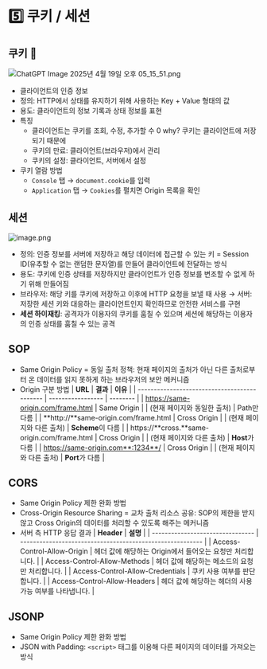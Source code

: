 [//]: # 'asset-path: ./assets'

# 5️⃣ 쿠키 / 세션

## **쿠키 🍪**

![ChatGPT Image 2025년 4월 19일 오후 05_15_51.png](119c89d1-8adb-4c50-99b4-f49b309aee88.png)

- 클라이언트의 인증 정보
- 정의: HTTP에서 상태를 유지하기 위해 사용하는 Key + Value 형태의 값
- 용도: 클라이언트의 정보 기록과 상태 정보를 표현
- 특징
  - 클라이언트는 쿠키를 조회, 수정, 추가할 수 0 why? 쿠키는 클라이언트에 저장되기 때문에
  - 쿠키의 만료: 클라이언트(브라우저)에서 관리
  - 쿠키의 설정: 클라이언트, 서버에서 설정
- 쿠키 열람 방법
  - `Console` 탭 → `document.cookie`를 입력
  - `Application` 탭 → `Cookies`를 펼치면 Origin 목록을 확인

## 세션

![image.png](image%201.png)

- 정의: 인증 정보를 서버에 저장하고 해당 데이터에 접근할 수 있는 키 = Session ID(유추할 수 없는 랜덤한 문자열)를 만들어 클라이언트에 전달하는 방식
- 용도: 쿠키에 인증 상태를 저장하지만 클라이언트가 인증 정보를 변조할 수 없게 하기 위해 만들어짐
- 브라우저: 해당 키를 쿠키에 저장하고 이후에 HTTP 요청을 보낼 때 사용 → 서버: 저장한 세션 키와 대응하는 클라이언트인지 확인하므로 안전한 서비스를 구현
- **세션 하이재킹**: 공격자가 이용자의 쿠키를 훔칠 수 있으며 세션에 해당하는 이용자의 인증 상태를 훔칠 수 있는 공격

## SOP

- Same Origin Policy = 동일 출처 정책: 현재 페이지의 출처가 아닌 다른 출처로부터 온 데이터를 읽지 못하게 하는 브라우저의 보안 메커니즘
- Origin 구분 방법
  | **URL** | **결과** | **이유** |
  | -------------------------------------------- | ----------------- | -------- |
  | https://same-origin.com/frame.html | Same Origin |
  | (현재 페이지와 동일한 출처) | Path만 다름 |
  | **http://**same-origin.com/frame.html | Cross Origin |
  | (현재 페이지와 다른 출처) | **Scheme**이 다름 |
  | https://**cross.**same-origin.com/frame.html | Cross Origin |
  | (현재 페이지와 다른 출처) | **Host**가 다름 |
  | https://same-origin.com**:1234**/ | Cross Origin |
  | (현재 페이지와 다른 출처) | **Port**가 다름 |

## CORS

- Same Origin Policy 제한 완화 방법
- Cross-Origin Resource Sharing = 교차 출처 리소스 공유: SOP의 제한을 받지 않고 Cross Origin의 데이터를 처리할 수 있도록 해주는 메커니즘
- 서버 측 HTTP 응답 결과
  | **Header** | **설명** |
  | -------------------------------- | --------------------------------------------------------- |
  | Access-Control-Allow-Origin | 헤더 값에 해당하는 Origin에서 들어오는 요청만 처리합니다. |
  | Access-Control-Allow-Methods | 헤더 값에 해당하는 메소드의 요청만 처리합니다. |
  | Access-Control-Allow-Credentials | 쿠키 사용 여부를 판단합니다. |
  | Access-Control-Allow-Headers | 헤더 값에 해당하는 헤더의 사용 가능 여부를 나타냅니다. |

## JSONP

- Same Origin Policy 제한 완화 방법
- JSON with Padding: `<script>` 태그를 이용해 다른 페이지의 데이터를 가져오는 방식
